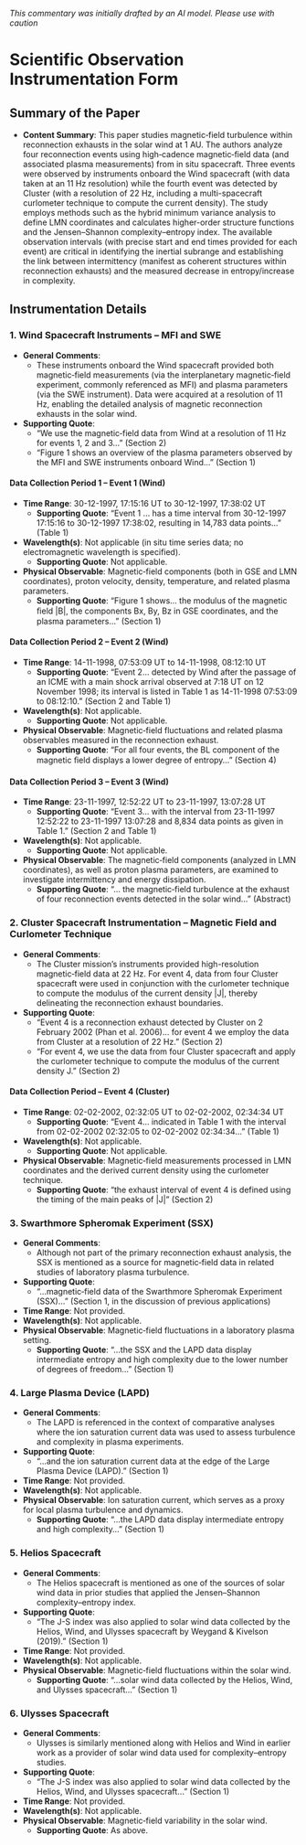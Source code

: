 _This commentary was initially drafted by an AI model. Please use with caution_

# Scientific Observation Instrumentation Form

## Summary of the Paper
- **Content Summary**: This paper studies magnetic‐field turbulence within reconnection exhausts in the solar wind at 1 AU. The authors analyze four reconnection events using high‐cadence magnetic‐field data (and associated plasma measurements) from in situ spacecraft. Three events were observed by instruments onboard the Wind spacecraft (with data taken at an 11 Hz resolution) while the fourth event was detected by Cluster (with a resolution of 22 Hz, including a multi-spacecraft curlometer technique to compute the current density). The study employs methods such as the hybrid minimum variance analysis to define LMN coordinates and calculates higher-order structure functions and the Jensen–Shannon complexity–entropy index. The available observation intervals (with precise start and end times provided for each event) are critical in identifying the inertial subrange and establishing the link between intermittency (manifest as coherent structures within reconnection exhausts) and the measured decrease in entropy/increase in complexity.

## Instrumentation Details

### 1. Wind Spacecraft Instruments – MFI and SWE
- **General Comments**:
   - These instruments onboard the Wind spacecraft provided both magnetic‐field measurements (via the interplanetary magnetic‐field experiment, commonly referenced as MFI) and plasma parameters (via the SWE instrument). Data were acquired at a resolution of 11 Hz, enabling the detailed analysis of magnetic reconnection exhausts in the solar wind.
- **Supporting Quote**:
   - “We use the magnetic‐field data from Wind at a resolution of 11 Hz for events 1, 2 and 3...” (Section 2)
   - “Figure 1 shows an overview of the plasma parameters observed by the MFI and SWE instruments onboard Wind...” (Section 1)

#### Data Collection Period 1 – Event 1 (Wind)
- **Time Range**: 30-12-1997, 17:15:16 UT to 30-12-1997, 17:38:02 UT
   - **Supporting Quote**: “Event 1 … has a time interval from 30-12-1997 17:15:16 to 30-12-1997 17:38:02, resulting in 14,783 data points...” (Table 1)
- **Wavelength(s)**: Not applicable (in situ time series data; no electromagnetic wavelength is specified).
   - **Supporting Quote**: Not applicable.
- **Physical Observable**: Magnetic‐field components (both in GSE and LMN coordinates), proton velocity, density, temperature, and related plasma parameters.
   - **Supporting Quote**: “Figure 1 shows… the modulus of the magnetic ﬁeld |B|, the components Bx, By, Bz in GSE coordinates, and the plasma parameters…” (Section 1)

#### Data Collection Period 2 – Event 2 (Wind)
- **Time Range**: 14-11-1998, 07:53:09 UT to 14-11-1998, 08:12:10 UT
   - **Supporting Quote**: “Event 2… detected by Wind after the passage of an ICME with a main shock arrival observed at 7:18 UT on 12 November 1998; its interval is listed in Table 1 as 14-11-1998 07:53:09 to 08:12:10.” (Section 2 and Table 1)
- **Wavelength(s)**: Not applicable.
   - **Supporting Quote**: Not applicable.
- **Physical Observable**: Magnetic‐field fluctuations and related plasma observables measured in the reconnection exhaust.
   - **Supporting Quote**: “For all four events, the BL component of the magnetic ﬁeld displays a lower degree of entropy…” (Section 4)

#### Data Collection Period 3 – Event 3 (Wind)
- **Time Range**: 23-11-1997, 12:52:22 UT to 23-11-1997, 13:07:28 UT
   - **Supporting Quote**: “Event 3… with the interval from 23-11-1997 12:52:22 to 23-11-1997 13:07:28 and 8,834 data points as given in Table 1.” (Section 2 and Table 1)
- **Wavelength(s)**: Not applicable.
   - **Supporting Quote**: Not applicable.
- **Physical Observable**: The magnetic‐field components (analyzed in LMN coordinates), as well as proton plasma parameters, are examined to investigate intermittency and energy dissipation.
   - **Supporting Quote**: “… the magnetic‐field turbulence at the exhaust of four reconnection events detected in the solar wind...” (Abstract)

### 2. Cluster Spacecraft Instrumentation – Magnetic Field and Curlometer Technique
- **General Comments**:
   - The Cluster mission’s instruments provided high-resolution magnetic‐field data at 22 Hz. For event 4, data from four Cluster spacecraft were used in conjunction with the curlometer technique to compute the modulus of the current density |J|, thereby delineating the reconnection exhaust boundaries.
- **Supporting Quote**:
   - “Event 4 is a reconnection exhaust detected by Cluster on 2 February 2002 (Phan et al. 2006)... for event 4 we employ the data from Cluster at a resolution of 22 Hz.” (Section 2)
   - “For event 4, we use the data from four Cluster spacecraft and apply the curlometer technique to compute the modulus of the current density J.” (Section 2)

#### Data Collection Period – Event 4 (Cluster)
- **Time Range**: 02-02-2002, 02:32:05 UT to 02-02-2002, 02:34:34 UT
   - **Supporting Quote**: “Event 4… indicated in Table 1 with the interval from 02-02-2002 02:32:05 to 02-02-2002 02:34:34…” (Table 1)
- **Wavelength(s)**: Not applicable.
   - **Supporting Quote**: Not applicable.
- **Physical Observable**: Magnetic‐field measurements processed in LMN coordinates and the derived current density using the curlometer technique.
   - **Supporting Quote**: “the exhaust interval of event 4 is defined using the timing of the main peaks of |J|” (Section 2)

### 3. Swarthmore Spheromak Experiment (SSX)
- **General Comments**:
   - Although not part of the primary reconnection exhaust analysis, the SSX is mentioned as a source for magnetic‐field data in related studies of laboratory plasma turbulence.
- **Supporting Quote**:
   - “…magnetic‐field data of the Swarthmore Spheromak Experiment (SSX)…” (Section 1, in the discussion of previous applications)
- **Time Range**: Not provided.
- **Wavelength(s)**: Not applicable.
- **Physical Observable**: Magnetic‐field fluctuations in a laboratory plasma setting.
   - **Supporting Quote**: “…the SSX and the LAPD data display intermediate entropy and high complexity due to the lower number of degrees of freedom…” (Section 1)

### 4. Large Plasma Device (LAPD)
- **General Comments**:
   - The LAPD is referenced in the context of comparative analyses where the ion saturation current data was used to assess turbulence and complexity in plasma experiments.
- **Supporting Quote**:
   - “…and the ion saturation current data at the edge of the Large Plasma Device (LAPD).” (Section 1)
- **Time Range**: Not provided.
- **Wavelength(s)**: Not applicable.
- **Physical Observable**: Ion saturation current, which serves as a proxy for local plasma turbulence and dynamics.
   - **Supporting Quote**: “…the LAPD data display intermediate entropy and high complexity…” (Section 1)

### 5. Helios Spacecraft
- **General Comments**:
   - The Helios spacecraft is mentioned as one of the sources of solar wind data in prior studies that applied the Jensen–Shannon complexity–entropy index.
- **Supporting Quote**:
   - “The J-S index was also applied to solar wind data collected by the Helios, Wind, and Ulysses spacecraft by Weygand & Kivelson (2019).” (Section 1)
- **Time Range**: Not provided.
- **Wavelength(s)**: Not applicable.
- **Physical Observable**: Magnetic‐field fluctuations within the solar wind.
   - **Supporting Quote**: “…solar wind data collected by the Helios, Wind, and Ulysses spacecraft…” (Section 1)

### 6. Ulysses Spacecraft
- **General Comments**:
   - Ulysses is similarly mentioned along with Helios and Wind in earlier work as a provider of solar wind data used for complexity–entropy studies.
- **Supporting Quote**:
   - “The J-S index was also applied to solar wind data collected by the Helios, Wind, and Ulysses spacecraft…” (Section 1)
- **Time Range**: Not provided.
- **Wavelength(s)**: Not applicable.
- **Physical Observable**: Magnetic‐field variability in the solar wind.
   - **Supporting Quote**: As above.
